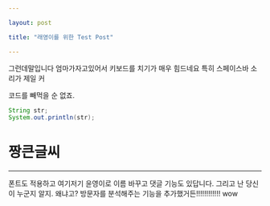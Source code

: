 ```yaml
---

layout: post

title: "래영이를 위한 Test Post"

---
```


그런데말입니다 엄마가자고있어서 키보드를 치기가 매우 힘드네요
특히 스페이스바 소리가 제일 커

코드를 빼먹을 순 없죠.
```java
String str;
System.out.println(str);
```

# 짱큰글씨


_ _ _

폰트도 적용하고 여기저기 윤영이로 이름 바꾸고 댓글 기능도 있답니다. 그리고 난 당신이 누군지 알지. 왜냐고? 방문자를 분석해주는 기능을 추가했거든!!!!!!!!!!!!
wow
